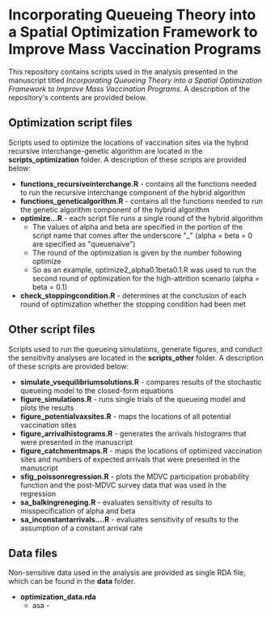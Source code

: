 # Incorporating Queueing Theory into a Spatial Optimization Framework to Improve Mass Vaccination Programs

This repository contains scripts used in the analysis presented in the manuscript titled _Incorporating Queueing Theory into a Spatial Optimization Framework to Improve Mass Vaccination Programs_. A description of the repository's contents are provided below.


## Optimization script files

Scripts used to optimize the locations of vaccination sites via the hybrid recursive interchange-genetic algorithm are located in the **scripts_optimization** folder. A description of these scripts are provided below:
* **functions_recursiveinterchange.R** - contains all the functions needed to run the recursive interchange component of the hybrid algorithm
* **functions_geneticalgorithm.R** - contains all the functions needed to run the genetic algorithm component of the hybrid algorithm
* **optimize...R** - each script file runs a single round of the hybrid algorithm
  - The values of alpha and beta are specified in the portion of the script name that comes after the underscore "_" (alpha = beta = 0 are specified as "queuenaive")
  - The round of the optimization is given by the number following optimize
  - So as an example, optimize2_alpha0.1beta0.1.R was used to run the second round of optimization for the high-attrition scenario (alpha = beta = 0.1)
* **check_stoppingcondition.R** - determines at the conclusion of each round of optimization whether the stopping condition had been met


## Other script files

Scripts used to run the queueing simulations, generate figures, and conduct the sensitivity analyses are located in the **scripts_other** folder. A description of these scripts are provided below:
* **simulate_vsequilibriumsolutions.R** - compares results of the stochastic queueing model to the closed-form equations
* **figure_simulations.R** - runs single trials of the queueing model and plots the results
* **figure_potentialvaxsites.R** - maps the locations of all potential vaccination sites
* **figure_arrivalhistograms.R** - generates the arrivals histograms that were presented in the manuscript
* **figure_catchmentmaps.R** - maps the locations of optimized vaccination sites and numbers of expected arrivals that were presented in the manuscript
* **sfig_poissonregression.R** - plots the MDVC participation probability function and the post-MDVC survey data that was used in the regression
* **sa_balkingreneging.R** - evaluates sensitivity of results to misspecification of alpha and beta
* **sa_inconstantarrivals....R** - evaluates sensitivity of results to the assumption of a constant arrival rate

## Data files

Non-sensitive data used in the analysis are provided as single RDA file, which can be found in the **data** folder.
* **optimization_data.rda**
  - asa - 
